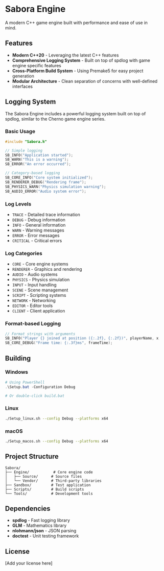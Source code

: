 # Sabora Engine

A modern C++ game engine built with performance and ease of use in mind.

## Features

- **Modern C++20** - Leveraging the latest C++ features
- **Comprehensive Logging System** - Built on top of spdlog with game engine specific features
- **Cross-Platform Build System** - Using Premake5 for easy project generation
- **Modular Architecture** - Clean separation of concerns with well-defined interfaces

## Logging System

The Sabora Engine includes a powerful logging system built on top of spdlog, similar to the Cherno game engine series.

### Basic Usage

```cpp
#include "Sabora.h"

// Simple logging
SB_INFO("Application started");
SB_WARN("This is a warning");
SB_ERROR("An error occurred");

// Category-based logging
SB_CORE_INFO("Core system initialized");
SB_RENDERER_DEBUG("Rendering frame");
SB_PHYSICS_WARN("Physics simulation warning");
SB_AUDIO_ERROR("Audio system error");
```

### Log Levels

- `TRACE` - Detailed trace information
- `DEBUG` - Debug information
- `INFO` - General information
- `WARN` - Warning messages
- `ERROR` - Error messages
- `CRITICAL` - Critical errors

### Log Categories

- `CORE` - Core engine systems
- `RENDERER` - Graphics and rendering
- `AUDIO` - Audio systems
- `PHYSICS` - Physics simulation
- `INPUT` - Input handling
- `SCENE` - Scene management
- `SCRIPT` - Scripting systems
- `NETWORK` - Networking
- `EDITOR` - Editor tools
- `CLIENT` - Client application

### Format-based Logging

```cpp
// Format strings with arguments
SB_INFO("Player {} joined at position ({:.2f}, {:.2f})", playerName, x, y);
SB_CORE_DEBUG("Frame time: {:.3f}ms", frameTime);
```

## Building

### Windows

```powershell
# Using PowerShell
.\Setup.bat -Configuration Debug

# Or double-click build.bat
```

### Linux

```bash
./Setup_linux.sh --config Debug --platforms x64
```

### macOS

```bash
./Setup_macos.sh --config Debug --platforms x64
```

## Project Structure

```
Sabora/
├── Engine/           # Core engine code
│   ├── Source/      # Source files
│   └── Vendor/      # Third-party libraries
├── Sandbox/         # Test application
├── Scripts/         # Build scripts
└── Tools/           # Development tools
```

## Dependencies

- **spdlog** - Fast logging library
- **GLM** - Mathematics library
- **nlohmann/json** - JSON parsing
- **doctest** - Unit testing framework

## License

[Add your license here]
